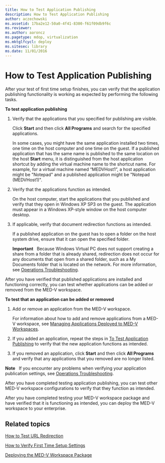 ```yaml
---
title: How to Test Application Publishing
description: How to Test Application Publishing
author: aczechowski
ms.assetid: 17ba2e12-50a0-4f41-8300-f61f09db9f6c
ms.reviewer:
ms.author: aaroncz
ms.pagetype: mdop, virtualization
ms.mktglfcycl: deploy
ms.sitesec: library
ms.date: 11/01/2016
---
```



# How to Test Application Publishing


After your test of first time setup finishes, you can verify that the application publishing functionality is working as expected by performing the following tasks.

<a href="" id="bkmk-apppub"></a>**To test application publishing**

1.  Verify that the applications that you specified for publishing are visible.

    Click **Start** and then click **All Programs** and search for the specified applications.

    In some cases, you might have the same application installed two times, one time on the host computer and one time on the guest. If a published application that has the same name is published to the same location on the host **Start** menu, it is distinguished from the host application shortcut by adding the virtual machine name to the shortcut name. For example, for a virtual machine named “MEDVHost1”, a host application might be "Notepad" and a published application might be "Notepad (MEDVHost1)".

2.  Verify that the applications function as intended.

    On the host computer, start the applications that you published and verify that they open in Windows XP SP3 on the guest. The application must appear in a Windows XP-style window on the host computer desktop.

3.  If applicable, verify that document redirection functions as intended.

    If a published application on the guest has to open a folder on the host system drive, ensure that it can open the specified folder.

    **Important**  
    Because Windows Virtual PC does not support creating a share from a folder that is already shared, redirection does not occur for any documents that open from a shared folder, such as a My Documents folder that is located on the network. For more information, see [Operations Troubleshooting](operations-troubleshooting-medv2.md).

After you have verified that published applications are installed and functioning correctly, you can test whether applications can be added or removed from the MED-V workspace.

**To test that an application can be added or removed**

1.  Add or remove an application from the MED-V workspace.

    For information about how to add and remove applications from a MED-V workspace, see [Managing Applications Deployed to MED-V Workspaces](managing-applications-deployed-to-med-v-workspaces.md).

2.  If you added an application, repeat the steps in [To Test Application Publishing](#bkmk-apppub) to verify that the new application functions as intended.

3.  If you removed an application, click **Start** and then click **All Programs** and verify that any applications that you removed are no longer listed.

**Note**  
If you encounter any problems when verifying your application publication settings, see [Operations Troubleshooting](operations-troubleshooting-medv2.md).

After you have completed testing application publishing, you can test other MED-V workspace configurations to verify that they function as intended.

After you have completed testing your MED-V workspace package and have verified that it is functioning as intended, you can deploy the MED-V workspace to your enterprise.

## Related topics

[How to Test URL Redirection](how-to-test-url-redirection.md)

[How to Verify First Time Setup Settings](how-to-verify-first-time-setup-settings.md)

[Deploying the MED-V Workspace Package](deploying-the-med-v-workspace-package.md)









